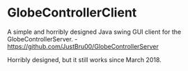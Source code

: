 # GlobeControllerClient

A simple and horribly designed Java swing GUI client for the GlobeControllerServer. - https://github.com/JustBru00/GlobeControllerServer

Horribly designed, but it still works since March 2018.